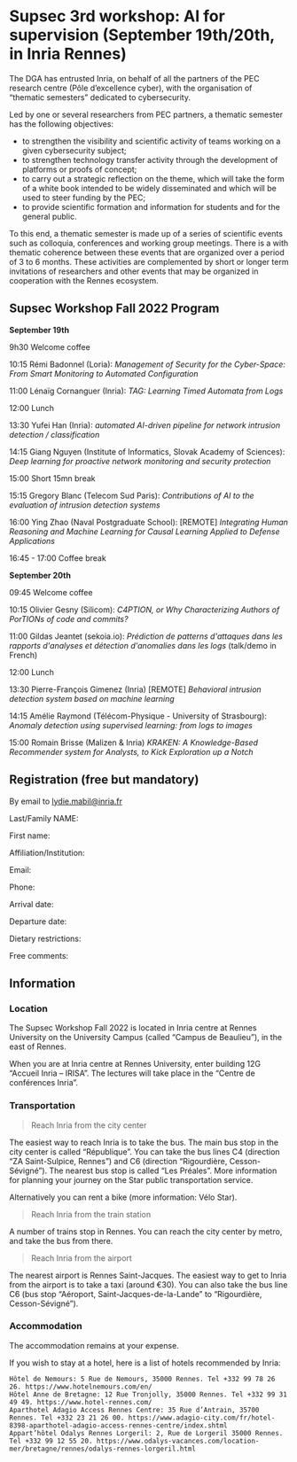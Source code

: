 # Supsec 3rd workshop: AI for supervision (September 19th/20th, in Inria Rennes)

The DGA has entrusted Inria, on behalf of all the partners of the PEC research centre (Pôle d’excellence cyber), with the organisation of “thematic semesters” dedicated to cybersecurity.

Led by one or several researchers from PEC partners, a thematic semester has the following objectives:

* to strengthen the visibility and scientific activity of teams working on a given cybersecurity subject;
* to strengthen technology transfer activity through the development of platforms or proofs of concept;
* to carry out a strategic reflection on the theme, which will take the form of a white book intended to be widely disseminated and which will be used to steer funding by the PEC;
* to provide scientific formation and information for students and for the general public.

To this end, a thematic semester is made up of a series of scientific events such as colloquia, conferences and working group meetings. There is a with thematic coherence between these events that are organized over a period of 3 to 6 months. These activities are complemented by short or longer term invitations of researchers and other events that may be organized in cooperation with the Rennes ecosystem.

## Supsec Workshop Fall 2022 Program

**September 19th**

9h30 Welcome coffee

10:15 Rémi Badonnel (Loria): *Management of Security for the Cyber-Space: From Smart Monitoring to Automated Configuration*

11:00 Lénaïg Cornanguer (Inria): *TAG: Learning Timed Automata from Logs*

12:00 Lunch

13:30 Yufei Han (Inria): *automated AI-driven pipeline for network intrusion detection / classification*

14:15 Giang Nguyen (Institute of Informatics, Slovak Academy of Sciences): *Deep learning for proactive network monitoring and security protection*

15:00 Short 15mn break

15:15 Gregory Blanc (Telecom Sud Paris): *Contributions of AI to the evaluation of intrusion detection systems*

16:00 Ying Zhao (Naval Postgraduate School): [REMOTE] *Integrating Human Reasoning and Machine Learning for Causal Learning Applied to Defense Applications*

16:45 - 17:00 Coffee break

**September 20th**

09:45 Welcome coffee

10:15 Olivier Gesny (Silicom): *C4PTION, or Why Characterizing Authors of PorTIONs of code and commits?*

11:00 Gildas Jeantet (sekoia.io): *Prédiction de patterns d'attaques dans les rapports d'analyses et détection d'anomalies dans les logs* (talk/demo in French)

12:00 Lunch

13:30 Pierre-François Gimenez (Inria) [REMOTE] *Behavioral intrusion detection system based on machine learning*

14:15 Amélie Raymond (Télécom-Physique - University of Strasbourg): *Anomaly detection using supervised learning: from logs to images*

15:00 Romain Brisse (Malizen & Inria) *KRAKEN: A Knowledge-Based Recommender system for Analysts, to Kick Exploration up a Notch*


## Registration (free but mandatory)

By email to lydie.mabil@inria.fr

Last/Family NAME:

First name:

Affiliation/Institution:

Email:

Phone:

Arrival date:

Departure date:

Dietary restrictions:

Free comments:

## Information
### Location

The Supsec Workshop Fall 2022 is located in Inria centre at Rennes University on the University Campus (called “Campus de Beaulieu”), in the east of Rennes.

When you are at Inria centre at Rennes University, enter building 12G “Accueil Inria – IRISA”.
The lectures will take place in the “Centre de conférences Inria”.

### Transportation

> Reach Inria from the city center

The easiest way to reach Inria is to take the bus. The main bus stop in the city center is called “République”. You can take the bus lines C4 (direction “ZA Saint-Sulpice, Rennes”) and C6 (direction “Rigourdière, Cesson-Sévigné”). The nearest bus stop is called “Les Préales”. More information for planning your journey on the Star public transportation service.

Alternatively you can rent a bike (more information: Vélo Star).

> Reach Inria from the train station

A number of trains stop in Rennes. You can reach the city center by metro, and take the bus from there.

> Reach Inria from the airport

The nearest airport is Rennes Saint-Jacques. The easiest way to get to Inria from the airport is to take a taxi (around €30). You can also take the bus line C6 (bus stop “Aéroport, Saint-Jacques-de-la-Lande” to “Rigourdière, Cesson-Sévigné”).

### Accommodation

The accommodation remains at your expense.

If you wish to stay at a hotel, here is a list of hotels recommended by Inria:

    Hôtel de Nemours: 5 Rue de Nemours, 35000 Rennes. Tel +332 99 78 26 26. https://www.hotelnemours.com/en/
    Hôtel Anne de Bretagne: 12 Rue Tronjolly, 35000 Rennes. Tel +332 99 31 49 49. https://www.hotel-rennes.com/
    Aparthotel Adagio Access Rennes Centre: 35 Rue d’Antrain, 35700 Rennes. Tel +332 23 21 26 00. https://www.adagio-city.com/fr/hotel-8398-aparthotel-adagio-access-rennes-centre/index.shtml
    Appart’hôtel Odalys Rennes Lorgeril: 2, Rue de Lorgeril 35000 Rennes. Tel +332 99 12 55 20. https://www.odalys-vacances.com/location-mer/bretagne/rennes/odalys-rennes-lorgeril.html

